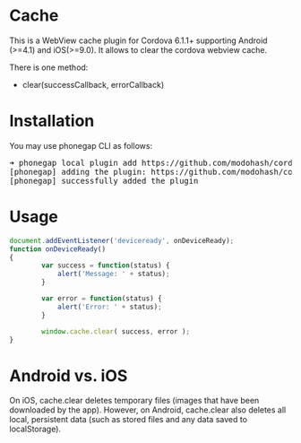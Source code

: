Cache
=============

This is a WebView cache plugin for Cordova 6.1.1+ supporting Android (>=4.1) and iOS(>=9.0).
It allows to clear the cordova webview cache.

There is one method:

* clear(successCallback, errorCallback)

Installation
======
You may use phonegap CLI as follows:

<pre>
➜ phonegap local plugin add https://github.com/modohash/cordova-plugin-cache.git
[phonegap] adding the plugin: https://github.com/modohash/cordova-plugin-cache.git
[phonegap] successfully added the plugin
</pre>

Usage
====
```javascript
document.addEventListener('deviceready', onDeviceReady);
function onDeviceReady()
{
        var success = function(status) {
            alert('Message: ' + status);
        }

        var error = function(status) {
            alert('Error: ' + status);
        }

        window.cache.clear( success, error );
}
```

Android vs. iOS
======

On iOS, cache.clear deletes temporary files (images that have been downloaded by the app). However, on Android, cache.clear also deletes all local, persistent data (such as stored files and any data saved to localStorage).
